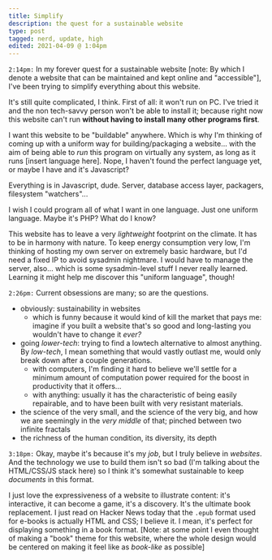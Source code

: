 ```yaml
---
title: Simplify
description: the quest for a sustainable website
type: post
tagged: nerd, update, high
edited: 2021-04-09 @ 1:04pm
---
```


`2:14pm:` In my forever quest for a sustainable website [note: By which I denote a website that can be maintained and kept online and "accessible"], I've been trying to simplify everything about this website.

It's still quite complicated, I think. First of all: it won't run on PC. I've tried it and the non tech-savvy person won't be able to install it; because right now this website can't run **without having to install many other programs first**.

I want this website to be "buildable" anywhere. Which is why I'm thinking of coming up with a uniform way for building/packaging a website... with the aim of being able to _run_ this program on virtually any system, as long as it runs [insert language here]. Nope, I haven't found the perfect language yet, or maybe I have and it's Javascript?

Everything is in Javascript, dude. Server, database access layer, packagers, filesystem "watchers"...

I wish I could program all of what I want in one language. Just one uniform language. Maybe it's PHP? What do I know?

This website has to leave a very _lightweight_ footprint on the climate. It has to be in harmony with nature. To keep energy consumption very low, I'm thinking of hosting my own server on extremely basic hardware, but I'd need a fixed IP to avoid sysadmin nightmare. I would have to manage the server, also... which is some sysadmin-level stuff I never really learned. Learning it might help me discover this "uniform language", though!

`2:26pm:` Current obsessions are many; so are the questions.

* obviously: sustainability in websites
  - which is funny because it would kind of kill the market that pays me: imagine if you built a website that's so good and long-lasting you wouldn't have to change it _ever?_
* going _lower-tech_: trying to find a lowtech alternative to almost anything. By _low-tech_, I mean something that would vastly outlast me, would only break down after a couple generations.
  - with computers, I'm finding it hard to believe we'll settle for a minimum amount of computation power required for the boost in productivity that it offers...
  - with anything: usually it has the characteristic of being easily repairable, and to have been built with very resistant materials.
* the science of the very small, and the science of the very big, and how we are seemingly in the _very middle_ of that; pinched between two infinite fractals
* the richness of the human condition, its diversity, its depth

`3:18pm:` Okay, maybe it's because it's my _job_, but I truly believe in _websites_. And the technology we use to build them isn't so bad (I'm talking about the HTML/CSS/JS stack here) so I think it's somewhat sustainable to keep _documents_ in this format.

I just love the expressiveness of a website to illustrate content: it's interactive, it can become a game, it's a discovery. It's the ultimate book replacement. I just read on Hacker News today that the `.epub` format used for e-books is actually HTML and CSS; I believe it. I mean, it's perfect for displaying something in a book format. [Note: at some point I even thought of making a "book" theme for this website, where the whole design would be centered on making it feel like as _book-like_ as possible]
